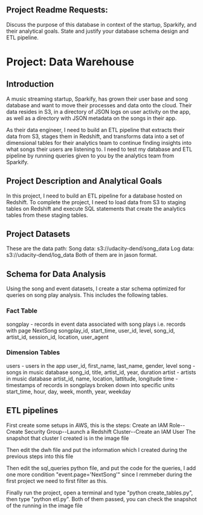 ## Project Readme Requests:
Discuss the purpose of this database in context of the startup, Sparkify, and their analytical goals.
State and justify your database schema design and ETL pipeline.



# Project: Data Warehouse



## Introduction
A music streaming startup, Sparkify, has grown their user base and song database and want to move their processes and data onto the cloud. Their data resides in S3, in a directory of JSON logs on user activity on the app, as well as a directory with JSON metadata on the songs in their app.

As their data engineer, I need to build an ETL pipeline that extracts their data from S3, stages them in Redshift, and transforms data into a set of dimensional tables for their analytics team to continue finding insights into what songs their users are listening to. I need to test my database and ETL pipeline by running queries given to you by the analytics team from Sparkify.



## Project Description and Analytical Goals
In this project, I need to build an ETL pipeline for a database hosted on Redshift. To complete the project, I need to load data from S3 to staging tables on Redshift and execute SQL statements that create the analytics tables from these staging tables.



## Project Datasets
These are the data path:
Song data: s3://udacity-dend/song_data
Log data: s3://udacity-dend/log_data
Both of them are in jason format.



## Schema for Data Analysis
Using the song and event datasets, I create a star schema optimized for queries on song play analysis. This includes the following tables.

### Fact Table
songplay - records in event data associated with song plays i.e. records with page NextSong
songplay_id, start_time, user_id, level, song_id, artist_id, session_id, location, user_agent

### Dimension Tables
users - users in the app
user_id, first_name, last_name, gender, level
song - songs in music database
song_id, title, artist_id, year, duration
artist - artists in music database
artist_id, name, location, lattitude, longitude
time - timestamps of records in songplays broken down into specific units
start_time, hour, day, week, month, year, weekday




## ETL pipelines
First create some setups in AWS, this is the steps:
Create an IAM Role--Create Security Group--Launch a Redshift Cluster--Create an IAM User
The snapshot that cluster I created is in the image file

Then edit the dwh file and put the information which I created during the previous steps into this file

Then edit the sql_queries python file, and put the code for the queries, I add one more condition "event.page='NextSong'" since I remmeber during the first project we need to first filter as this.

Finally run the project, open a terminal and type "python create_tables.py", then type "python etl.py". Both of them passed, you can check the snapshot of the running in the image file
